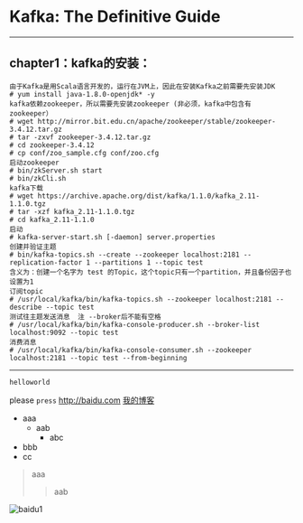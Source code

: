 # Kafka: The Definitive Guide </br> 

***
## chapter1：kafka的安装：

```
由于Kafka是用Scala语言开发的，运行在JVM上，因此在安装Kafka之前需要先安装JDK
# yum install java-1.8.0-openjdk* -y
kafka依赖zookeeper，所以需要先安装zookeeper (非必须，kafka中包含有zookeeper）
# wget http://mirror.bit.edu.cn/apache/zookeeper/stable/zookeeper-3.4.12.tar.gz
# tar -zxvf zookeeper-3.4.12.tar.gz
# cd zookeeper-3.4.12
# cp conf/zoo_sample.cfg conf/zoo.cfg
启动zookeeper
# bin/zkServer.sh start
# bin/zkCli.sh
kafka下载
# wget https://archive.apache.org/dist/kafka/1.1.0/kafka_2.11-1.1.0.tgz
# tar -xzf kafka_2.11-1.1.0.tgz
# cd kafka_2.11-1.1.0
启动
# kafka-server-start.sh [-daemon] server.properties
创建并验证主题
# bin/kafka-topics.sh --create --zookeeper localhost:2181 --replication-factor 1 --partitions 1 --topic test
含义为：创建一个名字为 test 的Topic，这个topic只有一个partition，并且备份因子也设置为1
订阅topic
# /usr/local/kafka/bin/kafka-topics.sh --zookeeper localhost:2181 --describe --topic test
测试往主题发送消息  注 --broker后不能有空格
# /usr/local/kafka/bin/kafka-console-producer.sh --broker-list localhost:9092 --topic test
消费消息
# /usr/local/kafka/bin/kafka-console-consumer.sh --zookeeper localhost:2181 --topic test --from-beginning

```

----
    helloworld
please `press` http://baidu.com
[我的博客](http://blog.csdn.net/aaa)</br>
* aaa
  * aab
    * abc
* bbb
* cc
>aaa
>>aab</br>

![baidu1](http://www.baidu.com/img/bdlogo.gif "百度logo") 

